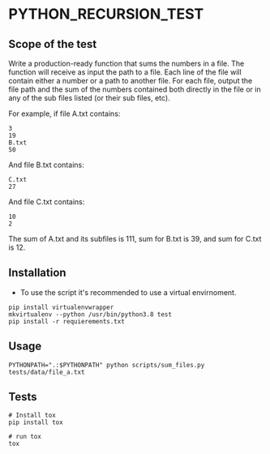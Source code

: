 # PYTHON_RECURSION_TEST

## Scope of the test
Write a production-ready function that sums the numbers in a file.
The function will receive as input the path to a file.
Each line of the file will contain either a number or a path to another file.
For each file, output the file path and the sum of the numbers contained
both directly in the file or in any of the sub files listed (or their sub files, etc).

For example, if file A.txt contains:
```
3
19
B.txt
50

```
And file B.txt contains:
```
C.txt
27

```
And file C.txt contains:
```
10
2

```
The sum of A.txt and its subfiles is 111, sum for B.txt is 39, and sum for C.txt is 12.

## Installation
- To use the script it's recommended to use a virtual envirnoment.
```
pip install virtualenvwrapper
mkvirtualenv --python /usr/bin/python3.8 test
pip install -r requierements.txt
```

## Usage

```
PYTHONPATH=".:$PYTHONPATH" python scripts/sum_files.py tests/data/file_a.txt
```

## Tests
```
# Install tox
pip install tox

# run tox
tox
```
